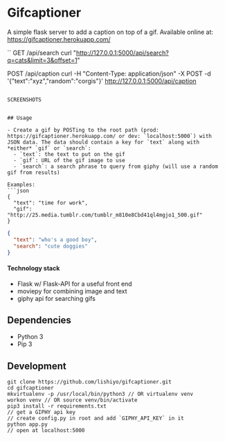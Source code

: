 # Gifcaptioner

A simple flask server to add a caption on top of a gif. Available online at: https://gifcaptioner.herokuapp.com/

``
GET /api/search
  curl "http://127.0.0.1:5000/api/search?q=cats&limit=3&offset=1"

POST /api/caption
  curl -H "Content-Type: application/json" -X POST -d '{"text":"xyz","random":"corgis"}' http://127.0.0.1:5000/api/caption

```

SCREENSHOTS


## Usage

- Create a gif by POSTing to the root path (prod: https://gifcaptioner.herokuapp.com/ or dev: `localhost:5000`) with JSON data. The data should contain a key for `text` along with *either* `gif` or `search`:
  - `text`: the text to put on the gif
  - `gif`: URL of the gif image to use
  - `search`: a search phrase to query from giphy (will use a random gif from results)
  
Examples:
```json
{
  "text": "time for work", 
  "gif": "http://25.media.tumblr.com/tumblr_m810e8Cbd41ql4mgjo1_500.gif"
}
```
```json
{
  "text": "who's a good boy", 
  "search": "cute doggies"
}
```

#### Technology stack
- Flask w/ Flask-API for a useful front end
- moviepy for combining image and text
- giphy api for searching gifs

## Dependencies
- Python 3
- Pip 3

## Development
```shell
git clone https://github.com/lishiyo/gifcaptioner.git
cd gifcaptioner
mkvirtualenv -p /usr/local/bin/python3 // OR virtualenv venv
workon venv // OR source venv/bin/activate
pip3 install -r requirements.txt
// get a GIPHY api key
// create config.py in root and add `GIPHY_API_KEY` in it
python app.py 
// open at localhost:5000
```
